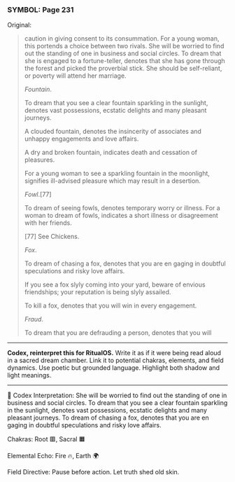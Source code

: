 ### SYMBOL: Page 231

Original:
> caution in giving consent to its consummation. For a young woman,
> this portends a choice between two rivals. She will be worried
> to find out the standing of one in business and social circles.
> To dream that she is engaged to a fortune-teller, denotes that she
> has gone through the forest and picked the proverbial stick.
> She should be self-reliant, or poverty will attend her marriage.
> 
> 
> _Fountain_.
> 
> 
> To dream that you see a clear fountain sparkling in the sunlight,
> denotes vast possessions, ecstatic delights and many pleasant journeys.
> 
> 
> A clouded fountain, denotes the insincerity of associates and unhappy
> engagements and love affairs.
> 
> 
> A dry and broken fountain, indicates death and cessation of pleasures.
> 
> 
> For a young woman to see a sparkling fountain in the moonlight,
> signifies ill-advised pleasure which may result in a desertion.
> 
> 
> _Fowl_.[77]
> 
> 
> To dream of seeing fowls, denotes temporary worry or illness.
> For a woman to dream of fowls, indicates a short illness
> or disagreement with her friends.
> 
> 
> 
> [77] See Chickens.
> 
> 
> _Fox_.
> 
> 
> To dream of chasing a fox, denotes that you are en gaging in doubtful
> speculations and risky love affairs.
> 
> 
> If you see a fox slyly coming into your yard, beware of envious friendships;
> your reputation is being slyly assailed.
> 
> 
> To kill a fox, denotes that you will win in every engagement.
> 
> 
> _Fraud_.
> 
> 
> To dream that you are defrauding a person, denotes that you will

---

**Codex, reinterpret this for RitualOS.**
Write it as if it were being read aloud in a sacred dream chamber.
Link it to potential chakras, elements, and field dynamics.
Use poetic but grounded language.
Highlight both shadow and light meanings.

---

🔁 Codex Interpretation:
She will be worried to find out the standing of one in business and social circles. To dream that you see a clear fountain sparkling in the sunlight, denotes vast possessions, ecstatic delights and many pleasant journeys. To dream of chasing a fox, denotes that you are en gaging in doubtful speculations and risky love affairs.

Chakras: Root 🟥, Sacral 🟧

Elemental Echo: Fire 🔥, Earth 🌍

Field Directive: Pause before action. Let truth shed old skin.

